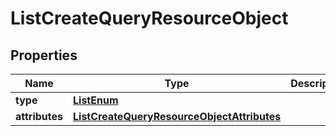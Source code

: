 # ListCreateQueryResourceObject

## Properties
Name | Type | Description | Notes
------------ | ------------- | ------------- | -------------
**type** | [**ListEnum**](ListEnum.md) |  | 
**attributes** | [**ListCreateQueryResourceObjectAttributes**](ListCreateQueryResourceObjectAttributes.md) |  | 
